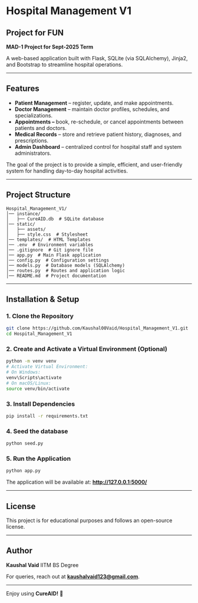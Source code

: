 # Hospital Management V1

## Project for FUN

**MAD-1 Project for Sept-2025 Term**

A web-based application built with Flask, SQLite (via SQLAlchemy), Jinja2, and Bootstrap to streamline hospital operations.

---

## Features

- **Patient Management** – register, update, and make appointments.
- **Doctor Management** – maintain doctor profiles, schedules, and specializations.
- **Appointments –** book, re-schedule, or cancel appointments between patients and doctors.
- **Medical Records** – store and retrieve patient history, diagnoses, and prescriptions.
- **Admin Dashboard** – centralized control for hospital staff and system administrators.

The goal of the project is to provide a simple, efficient, and user-friendly system for handling day-to-day hospital activities.

---

## Project Structure

```
Hospital_Management_V1/
│── instance/
│   ├── CureAID.db  # SQLite database
│── static/
│   ├── assets/
│   ├── style.css  # Stylesheet
│── templates/  # HTML Templates
│── .env  # Environment variables
│── .gitignore  # Git ignore file
│── app.py  # Main Flask application
│── config.py  # Configuration settings
│── models.py  # Database models (SQLAlchemy)
│── routes.py  # Routes and application logic
│── README.md  # Project documentation
```

---

## Installation & Setup

### 1. Clone the Repository

```sh
git clone https://github.com/Kaushal00Vaid/Hospital_Management_V1.git
cd Hospital_Management_V1
```

### 2. Create and Activate a Virtual Environment (Optional)

```sh
python -m venv venv
# Activate Virtual Environment:
# On Windows:
venv\Scripts\activate
# On macOS/Linux:
source venv/bin/activate
```

### 3. Install Dependencies

```sh
pip install -r requirements.txt
```

### 4. Seed the database

```sh
python seed.py
```

### 5. Run the Application

```sh
python app.py
```

The application will be available at: **http://127.0.0.1:5000/**

---

## License

This project is for educational purposes and follows an open-source license.

---

## Author

**Kaushal Vaid**
IITM BS Degree

For queries, reach out at **kaushalvaid123@gmail.com**.

---

Enjoy using **CureAID!** 🚀
